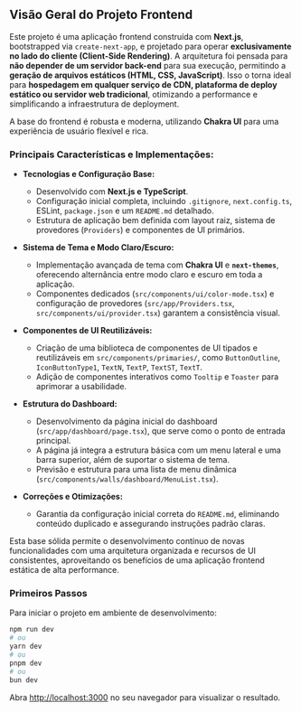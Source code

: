 ## Visão Geral do Projeto Frontend

Este projeto é uma aplicação frontend construída com **Next.js**, bootstrapped via `create-next-app`, e projetado para operar **exclusivamente no lado do cliente (Client-Side Rendering)**. A arquitetura foi pensada para **não depender de um servidor back-end** para sua execução, permitindo a **geração de arquivos estáticos (HTML, CSS, JavaScript)**. Isso o torna ideal para **hospedagem em qualquer serviço de CDN, plataforma de deploy estático ou servidor web tradicional**, otimizando a performance e simplificando a infraestrutura de deployment.

A base do frontend é robusta e moderna, utilizando **Chakra UI** para uma experiência de usuário flexível e rica.

### Principais Características e Implementações:

*   **Tecnologias e Configuração Base:**
    *   Desenvolvido com **Next.js e TypeScript**.
    *   Configuração inicial completa, incluindo `.gitignore`, `next.config.ts`, ESLint, `package.json` e um `README.md` detalhado.
    *   Estrutura de aplicação bem definida com layout raiz, sistema de provedores (`Providers`) e componentes de UI primários.

*   **Sistema de Tema e Modo Claro/Escuro:**
    *   Implementação avançada de tema com **Chakra UI** e **`next-themes`**, oferecendo alternância entre modo claro e escuro em toda a aplicação.
    *   Componentes dedicados (`src/components/ui/color-mode.tsx`) e configuração de provedores (`src/app/Providers.tsx`, `src/components/ui/provider.tsx`) garantem a consistência visual.

*   **Componentes de UI Reutilizáveis:**
    *   Criação de uma biblioteca de componentes de UI tipados e reutilizáveis em `src/components/primaries/`, como `ButtonOutline`, `IconButtonType1`, `TextN`, `TextP`, `TextST`, `TextT`.
    *   Adição de componentes interativos como `Tooltip` e `Toaster` para aprimorar a usabilidade.

*   **Estrutura do Dashboard:**
    *   Desenvolvimento da página inicial do dashboard (`src/app/dashboard/page.tsx`), que serve como o ponto de entrada principal.
    *   A página já integra a estrutura básica com um menu lateral e uma barra superior, além de suportar o sistema de tema.
    *   Previsão e estrutura para uma lista de menu dinâmica (`src/components/walls/dashboard/MenuList.tsx`).

*   **Correções e Otimizações:**
    *   Garantia da configuração inicial correta do `README.md`, eliminando conteúdo duplicado e assegurando instruções padrão claras.

Esta base sólida permite o desenvolvimento contínuo de novas funcionalidades com uma arquitetura organizada e recursos de UI consistentes, aproveitando os benefícios de uma aplicação frontend estática de alta performance.

### Primeiros Passos

Para iniciar o projeto em ambiente de desenvolvimento:

```bash
npm run dev
# ou
yarn dev
# ou
pnpm dev
# ou
bun dev
```

Abra [http://localhost:3000](http://localhost:3000) no seu navegador para visualizar o resultado.

